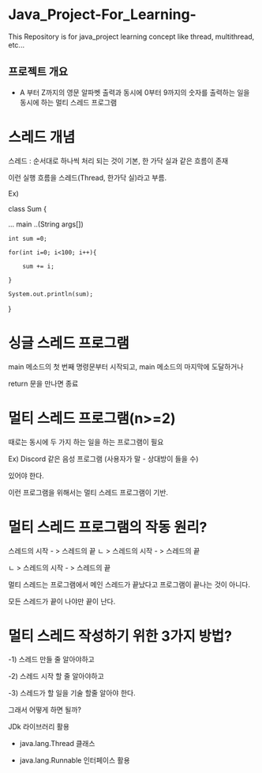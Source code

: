 # Java_Project-For_Learning-
This Repository is for java_project learning concept like thread, multithread, etc...


## 프로젝트 개요
- A 부터 Z까지의 영문 알파벳 출력과 동시에 0부터 9까지의 숫자를 출력하는 일을 동시에 하는 멀티 스레드 프로그램


# 스레드 개념

스레드 : 순서대로 하나씩 처리 되는 것이 기본, 한 가닥 실과 같은 흐름이 존재

이런 실행 흐름을 스레드(Thread, 한가닥 실)라고 부름.

Ex)

class Sum {

... main ..(String args[])

    int sum =0;

    for(int i=0; i<100; i++){

        sum += i;
        
    }
    
    System.out.println(sum);
}

# 싱글 스레드 프로그램

main 메소드의 첫 번째 명령문부터 시작되고, main 메소드의 마지막에 도달하거나

return 문을 만나면 종료


# 멀티 스레드 프로그램(n>=2)

때로는 동시에 두 가지 하는 일을 하는 프로그램이 필요

Ex) Discord 같은 음성 프로그램 (사용자가 말 - 상대방이 들을 수)

있어야 한다.

이런 프로그램을 위해서는 멀티 스레드 프로그램이 기반.

# 멀티 스레드 프로그램의 작동 원리?

스레드의 시작 - > 스레드의 끝
 ㄴ > 스레드의 시작 - > 스레드의 끝

 ㄴ > 스레드의 시작  - > 스레드의 끝

 멀티 스레드는 프로그램에서 메인 스레드가 끝났다고 프로그램이 끝나는 것이 아니다.

 모든 스레드가 끝이 나야만 끝이 난다.

# 멀티 스레드 작성하기 위한 3가지 방법?

-1) 스레드 만들 줄 알아야하고

-2) 스레드 시작 할 줄 알아야하고

-3) 스레드가 할 일을 기술 할줄 알아야 한다.

그래서 어떻게 하면 될까?

JDk 라이브러리 활용 

- java.lang.Thread 클래스

- java.lang.Runnable 인터페이스 활용

